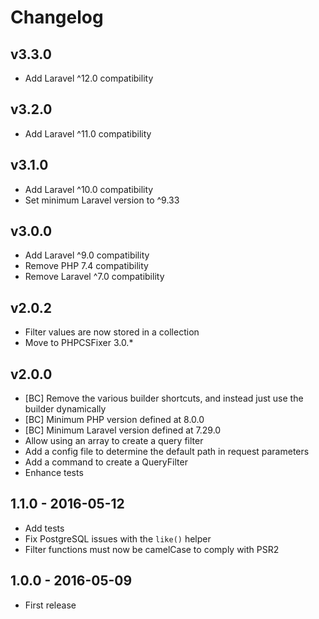 # Changelog

## v3.3.0

- Add Laravel ^12.0 compatibility

## v3.2.0

- Add Laravel ^11.0 compatibility

## v3.1.0

- Add Laravel ^10.0 compatibility
- Set minimum Laravel version to ^9.33

## v3.0.0

- Add Laravel ^9.0 compatibility
- Remove PHP 7.4 compatibility
- Remove Laravel ^7.0 compatibility

## v2.0.2

- Filter values are now stored in a collection
- Move to PHPCSFixer 3.0.*

## v2.0.0

- [BC] Remove the various builder shortcuts, and instead just use the builder dynamically
- [BC] Minimum PHP version defined at 8.0.0
- [BC] Minimum Laravel version defined at 7.29.0
- Allow using an array to create a query filter
- Add a config file to determine the default path in request parameters
- Add a command to create a QueryFilter
- Enhance tests

## 1.1.0 - 2016-05-12

- Add tests
- Fix PostgreSQL issues with the `like()` helper
- Filter functions must now be camelCase to comply with PSR2

## 1.0.0 - 2016-05-09

- First release
